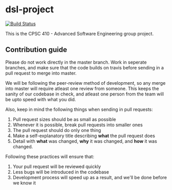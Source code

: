# dsl-project

[![Build Status](https://travis-ci.org/CPSC-410-Future-Gadget-Laboratory/dsl-project.svg?branch=master)](https://travis-ci.org/CPSC-410-Future-Gadget-Laboratory/dsl-project)

This is the CPSC 410 - Advanced Software Engineering group project.

## Contribution guide

Please do not work directly in the master branch. Work in seperate branches, and make sure that the code builds on travis before sending in a pull request to merge into master.

We will be following the peer-review method of development, so any merge into master will require atleast one review from someone. This keeps the sanity of our codebase in check, and atleast one person from the team will be upto speed with what you did.

Also, keep in mind the following things when sending in pull requests:

1. Pull request sizes should be as small as possible
2. Whenever it is possible, break pull requests into smaller ones
3. The pull request should do only one thing
4. Make a self-explanatory title describing **what** the pull request does
5. Detail with **what** was changed, **why** it was changed, and **how** it was changed.


Following these practices will ensure that:

1. Your pull request will be reviewed quickly
2. Less bugs will be introduced in the codebase
3. Development process will speed up as a result, and we'll be done before we know it
